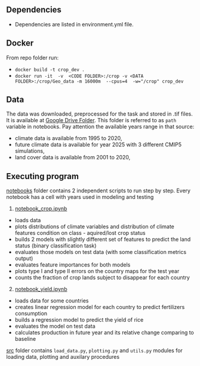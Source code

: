 ## Dependencies

* Dependencies are listed in environment.yml file.

## Docker

From repo folder run:

* `docker build -t crop_dev .`
* `docker run -it  -v  <CODE FOLDER>:/crop -v <DATA FOLDER>:/crop/Geo_data -m 16000m  --cpus=4  -w="/crop" crop_dev`

## Data

The data was downloaded, preprocessed for the task and stored in .tif files. 
It is available at [Google Drive Folder](https://drive.google.com/drive/folders/1reYmmjR6ckznwakdeLyAC6DVKp3Adp2y?usp=sharing). This folder is referred to as `path` variable in notebooks.
Pay attention the available years range in that source:
* climate data is available from 1995 to 2020,
* future climate data is available for year 2025 with 3 different CMIP5 simulations,
* land cover data is available from 2001 to 2020,

## Executing program

[notebooks](https://github.com/DariTan/ArableLand/blob/master/notebooks) folder contains 2 independent scripts to run step by step.
Every notebook has a cell with years used in modeling and testing
1. [notebook_crop.ipynb](https://github.com/DariaTan/ArableLand/blob/master/notebooks/notebook_crop.ipynb)
* loads data
* plots distributions of climate variables and distribution of climate features condition on class - aquired/lost crop status
* builds 2 models with slightly different set of features to predict the land status (binary classification task)
* evaluates those models on test data (with some classification metrics output)
* evaluates feature importances for both models
* plots type I and type II errors on the country maps for the test year
* counts the fraction of crop lands subject to disappear for each country
2. [notebook_yield.ipynb](https://github.com/DariTan/ArableLand/blob/master/notebooks/notebook_yield.ipynb) 
* loads data for some countries
* creates linear regression model for each country to predict fertilizers consumption
* builds a regression model to predict the yield of rice
* evaluates the model on test data
* calculates production in future year and its relative change comparing to baseline


[src](https://github.com/DariTan/ArableLand/blob/master/src) folder contains `load_data.py`, `plotting.py` and `utils.py` modules for loading data, plotting and auxilary procedures